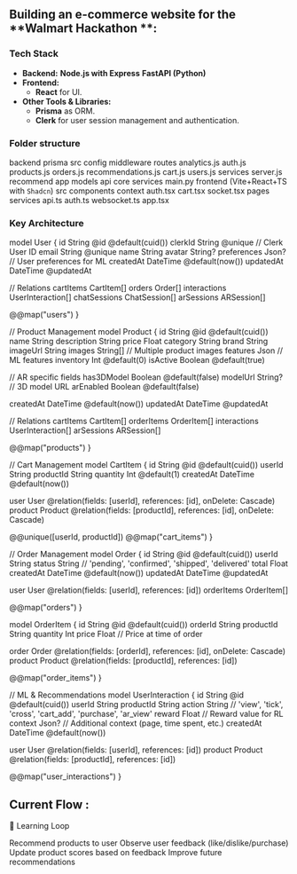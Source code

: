 ## Building an **e-commerce website** for the **Walmart **Hackathon** **: 
### Tech Stack
- **Backend:**
     **Node.js with Express** 
     **FastAPI (Python)** 
- **Frontend:**
    - **React** for UI.
- **Other Tools & Libraries:**
    - **Prisma** as ORM.
    - **Clerk** for user session management and authentication.
### Folder structure
backend
    prisma
    src
        config
        middleware
        routes
            analytics.js
            auth.js
            products.js
            orders.js
            recommendations.js
            cart.js
            users.js
        services
        server.js
recommend
  app
    models
    api
    core
    services
  main.py
frontend (Vite+React+TS with `Shadcn`)
  src
  components
  context
    auth.tsx
    cart.tsx
    socket.tsx
  pages
  services
    api.ts
    auth.ts
    websocket.ts
  app.tsx


### Key Architecture 
model User {
  id            String   @id @default(cuid())
  clerkId       String   @unique  // Clerk User ID
  email         String   @unique
  name          String
  avatar        String?
  preferences   Json?    // User preferences for ML
  createdAt     DateTime @default(now())
  updatedAt     DateTime @updatedAt
  
  // Relations
  cartItems     CartItem[]
  orders        Order[]
  interactions  UserInteraction[]
  chatSessions  ChatSession[]
  arSessions    ARSession[]
  
  @@map("users")
}

// Product Management
model Product {
  id          String   @id @default(cuid())
  name        String
  description String
  price       Float
  category    String
  brand       String
  imageUrl    String
  images      String[] // Multiple product images
  features    Json     // ML features
  inventory   Int      @default(0)
  isActive    Boolean  @default(true)
  
  // AR specific fields
  has3DModel  Boolean  @default(false)
  modelUrl    String?  // 3D model URL
  arEnabled   Boolean  @default(false)
  
  createdAt   DateTime @default(now())
  updatedAt   DateTime @updatedAt
  
  // Relations
  cartItems     CartItem[]
  orderItems    OrderItem[]
  interactions  UserInteraction[]
  arSessions    ARSession[]
  
  @@map("products")
}

// Cart Management
model CartItem {
  id        String @id @default(cuid())
  userId    String
  productId String
  quantity  Int    @default(1)
  createdAt DateTime @default(now())
  
  user      User    @relation(fields: [userId], references: [id], onDelete: Cascade)
  product   Product @relation(fields: [productId], references: [id], onDelete: Cascade)
  
  @@unique([userId, productId])
  @@map("cart_items")
}

// Order Management
model Order {
  id          String    @id @default(cuid())
  userId      String
  status      String    // 'pending', 'confirmed', 'shipped', 'delivered'
  total       Float
  createdAt   DateTime  @default(now())
  updatedAt   DateTime  @updatedAt
  
  user        User        @relation(fields: [userId], references: [id])
  orderItems  OrderItem[]
  
  @@map("orders")
}

model OrderItem {
  id        String @id @default(cuid())
  orderId   String
  productId String
  quantity  Int
  price     Float  // Price at time of order
  
  order     Order   @relation(fields: [orderId], references: [id], onDelete: Cascade)
  product   Product @relation(fields: [productId], references: [id])
  
  @@map("order_items")
}

// ML & Recommendations
model UserInteraction {
  id        String   @id @default(cuid())
  userId    String
  productId String
  action    String   // 'view', 'tick', 'cross', 'cart_add', 'purchase', 'ar_view'
  reward    Float    // Reward value for RL
  context   Json?    // Additional context (page, time spent, etc.)
  createdAt DateTime @default(now())
  
  user      User    @relation(fields: [userId], references: [id])
  product   Product @relation(fields: [productId], references: [id])
  
  @@map("user_interactions")
}

## Current Flow :


🧠 Learning Loop

Recommend products to user
Observe user feedback (like/dislike/purchase)
Update product scores based on feedback
Improve future recommendations